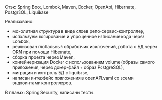 Стэк: Spring Boot, Lombok, Maven, Docker, OpenApi, Hibernate, PostgrSQL, Liquibase

Реализовано: 
- монолитная структура в виде слоев репо-сервис-контроллер,
- используем логирование и упрощенное написание кода через Lombok,
- реализован глобальный обработчик исключений, работа с БД через ORM при помощи Hibernate,
- сборка проекта через Maven,
- контейнеризация Docker с использованием volume (образы самого приложения, через докер-файл + образ PostgreSQL),
- миграции и контроль БД с liquibase,
- написан интерфейс приложения в openAPI.yaml со всеми эндпоинтами контроллеров.

В планах: Spring Security, написаны тесты.
